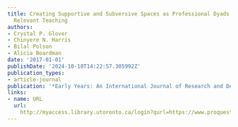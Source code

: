 ```yaml
---
title: Creating Supportive and Subversive Spaces as Professional Dyads Enact Culturally
  Relevant Teaching
authors:
- Crystal P. Glover
- Chinyere N. Harris
- Bilal Polson
- Alicia Boardman
date: '2017-01-01'
publishDate: '2024-10-10T14:22:57.305992Z'
publication_types:
- article-journal
publication: '*Early Years: An International Journal of Research and Development*'
links:
- name: URL
  url: 
    http://myaccess.library.utoronto.ca/login?qurl=https://www.proquest.com/docview/1895983741?accountid=14771&bdid=38382&_bd=F8t1KUHmEAWfHGS%2B7yoDXF8djGo%3D
---
```

